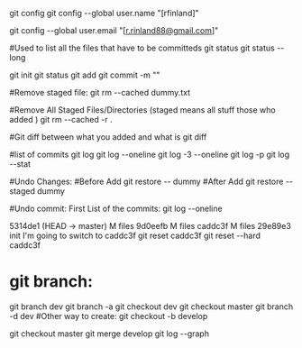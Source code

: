 git config
git config --global user.name "[rfinland]"

git config --global user.email "[r.rinland88@gmail.com]"


#Used to list all the files that have to be committeds
git status
git status --long

git init
git status
git add
git commit -m ""

#Remove staged file:
git rm --cached  dummy.txt

#Remove All Staged Files/Directories (staged means all stuff those who added )
git rm --cached -r .


#Git diff between what you added and what is
git diff

#list of commits
git log
git log --oneline
git log -3 --oneline
git log -p
git log --stat


#Undo Changes:
#Before Add
git restore -- dummy
#After Add
git restore --staged dummy

#Undo commit:
First
List of the commits:
git log --oneline

5314de1 (HEAD -> master) M files
9d0eefb M files
caddc3f M files
29e89e3 init
I'm going to switch to caddc3f
git reset caddc3f
git reset --hard caddc3f


# git branch:
git branch dev
git branch -a
git checkout dev
git checkout master
git branch -d dev
#Other way to create:
git checkout -b develop



git checkout master
git merge develop
git log --graph

